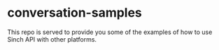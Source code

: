 # conversation-samples

This repo is served to provide you some of the examples of how to use Sinch API with other platforms. 
